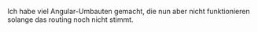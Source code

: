 Ich habe viel Angular-Umbauten gemacht, die nun aber nicht funktionieren solange das routing noch nicht stimmt.
